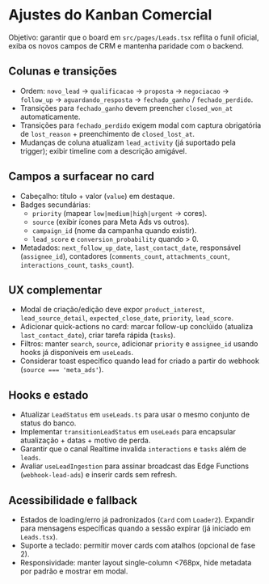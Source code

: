 # Ajustes do Kanban Comercial

Objetivo: garantir que o board em `src/pages/Leads.tsx` reflita o funil oficial, exiba os novos campos de CRM e mantenha paridade com o backend.

## Colunas e transições
- Ordem: `novo_lead` → `qualificacao` → `proposta` → `negociacao` → `follow_up` → `aguardando_resposta` → `fechado_ganho` / `fechado_perdido`.
- Transições para `fechado_ganho` devem preencher `closed_won_at` automaticamente.
- Transições para `fechado_perdido` exigem modal com captura obrigatória de `lost_reason` + preenchimento de `closed_lost_at`.
- Mudanças de coluna atualizam `lead_activity` (já suportado pela trigger); exibir timeline com a descrição amigável.

## Campos a surfacear no card
- Cabeçalho: título + valor (`value`) em destaque.
- Badges secundárias:
  - `priority` (mapear `low|medium|high|urgent` → cores).
  - `source` (exibir ícones para Meta Ads vs outros).
  - `campaign_id` (nome da campanha quando existir).
  - `lead_score` e `conversion_probability` quando > 0.
- Metadados: `next_follow_up_date`, `last_contact_date`, responsável (`assignee_id`), contadores (`comments_count`, `attachments_count`, `interactions_count`, `tasks_count`).

## UX complementar
- Modal de criação/edição deve expor `product_interest`, `lead_source_detail`, `expected_close_date`, `priority`, `lead_score`.
- Adicionar quick-actions no card: marcar follow-up conclúido (atualiza `last_contact_date`), criar tarefa rápida (`tasks`).
- Filtros: manter `search`, `source`, adicionar `priority` e `assignee_id` usando hooks já disponíveis em `useLeads`.
- Considerar toast específico quando lead for criado a partir do webhook (`source === 'meta_ads'`).

## Hooks e estado
- Atualizar `LeadStatus` em `useLeads.ts` para usar o mesmo conjunto de status do banco.
- Implementar `transitionLeadStatus` em `useLeads` para encapsular atualização + datas + motivo de perda.
- Garantir que o canal Realtime invalida `interactions` e `tasks` além de `leads`.
- Avaliar `useLeadIngestion` para assinar broadcast das Edge Functions (`webhook-lead-ads`) e inserir cards sem refresh.

## Acessibilidade e fallback
- Estados de loading/erro já padronizados (`Card` com `Loader2`). Expandir para mensagens específicas quando a sessão expirar (já iniciado em `Leads.tsx`).
- Suporte a teclado: permitir mover cards com atalhos (opcional de fase 2).
- Responsividade: manter layout single-column <768px, hide metadata por padrão e mostrar em modal.
